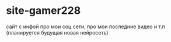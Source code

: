 # site-gamer228
сайт с инфой про мои соц сети, про мои последние видео и т.п (планируется будущая новая нейросеть)
